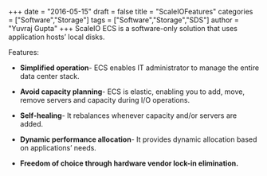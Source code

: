 +++
date = "2016-05-15"
draft = false
title = "ScaleIOFeatures"
categories = ["Software","Storage"]
tags = ["Software","Storage","SDS"]
author = "Yuvraj Gupta"
+++
ScaleIO ECS is a software-only solution that uses application hosts’ local disks.

Features:

* **Simplified operation**- ECS enables IT administrator to manage the entire data center stack.

* **Avoid capacity planning**- ECS is elastic, enabling you to add, move, remove servers and capacity during I/O operations.

* **Self-healing**- It rebalances whenever capacity and/or servers are added.

* **Dynamic performance allocation**- It provides dynamic allocation based on applications’ needs.

* **Freedom of choice through hardware vendor lock-in elimination.**

